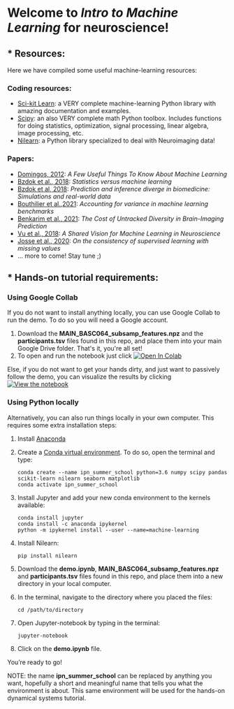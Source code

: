 # Welcome to *Intro to Machine Learning* for neuroscience!


## * Resources:
Here we have compiled some useful machine-learning resources: 

### Coding resources:
* [Sci-kit Learn](https://scikit-learn.org/stable/): a VERY complete machine-learning Python library with amazing documentation and examples. 
* [Scipy](https://docs.scipy.org/doc/scipy/tutorial/index.html): an also VERY complete math Python toolbox. Includes functions for doing statistics, optimization, signal processing, linear algebra, image processing, etc.
* [Nilearn](https://nilearn.github.io/#): a Python library specialized to deal with Neuroimaging data! 

### Papers:
* [Domingos, 2012](https://homes.cs.washington.edu/~pedrod/papers/cacm12.pdf): *A Few Useful Things To Know About Machine Learning*
* [Bzdok et al., 2018](https://www.nature.com/articles/nmeth.4642): *Statistics versus machine learning*
* [Bzdok et al, 2018](https://www.biorxiv.org/content/10.1101/327437v1): *Prediction and inference diverge in biomedicine: Simulations and real-world data*
* [Bouthilier et al.,2021](https://hal.archives-ouvertes.fr/hal-03177159/file/main.pdf): *Accounting for variance in machine learning benchmarks*
* [Benkarim et al., 2021](https://www.biorxiv.org/content/10.1101/2021.06.16.448764v1): *The Cost of Untracked Diversity in Brain-Imaging Prediction*
* [Vu et al., 2018](https://www.ncbi.nlm.nih.gov/pmc/articles/PMC5815449/pdf/zns1601.pdf): *A Shared Vision for Machine Learning in Neuroscience*
* [Josse et al., 2020](https://arxiv.org/abs/1902.06931): *On the consistency of supervised learning with missing values*
*  ... more to come! Stay tune ;) 

## * Hands-on tutorial requirements:
### Using Google Collab
If you do not want to install anything locally, you can use Google Collab to run the demo. To do so you will need a Google account.
1. Download the **MAIN_BASC064_subsamp_features.npz** and the **participants.tsv** files found in this repo, and place them into your main Google Drive folder. That's it, you're all set!
2. To open and run the notebook just click [![Open In Colab](https://colab.research.google.com/assets/colab-badge.svg)](https://colab.research.google.com/github/netneurolab/ipn-summer-school/blob/main/lectures/2021-06-29/13-15/demo.ipynb)

Else, if you do not want to get your hands dirty, and just want to passively follow the demo, you can visualize the results by clicking [![View the notebook](https://img.shields.io/badge/render-nbviewer-orange.svg)](https://nbviewer.jupyter.org/github/netneurolab/ipn-summer-school/blob/main/lectures/2021-06-29/13-15/demo.ipynb?flush_cache=true)

### Using Python locally
Alternatively, you can also run things locally in your own computer. This requires some extra installation steps:

1. Install  [Anaconda](https://www.anaconda.com/products/individual)
2. Create a [Conda virtual environment](https://conda.io/projects/conda/en/latest/user-guide/tasks/manage-environments.html#creating-an-environment-with-commands). To do so, open the terminal and type:
    
    ```
    conda create --name ipn_summer_school python=3.6 numpy scipy pandas scikit-learn nilearn seaborn matplotlib
    conda activate ipn_summer_school
    ```
    
3. Install Jupyter and add your new conda environment to the kernels available:
    
    ```
    conda install jupyter 
    conda install -c anaconda ipykernel
    python -m ipykernel install --user --name=machine-learning
    ```
    
4. Install Nilearn:
    ```
    pip install nilearn
    ```
    
 5. Download the **demo.ipynb**, **MAIN_BASC064_subsamp_features.npz** and **participants.tsv** files found in this repo, and place them into a new directory in your local computer.

 6. In the terminal, navigate to the directory where you placed the files:
 
     ```
     cd /path/to/directory
     ```
 
 7.  Open Jupyter-notebook by typing in the terminal:
     
     ```
     jupyter-notebook
     ```
 8. Click on the **demo.ipynb** file. 
 
You’re ready to go! 

NOTE: the name **ipn_summer_school** can be replaced by anything you want, hopefully a short and meaningful name that tells you what the environment is about.
This same environment will be used for the hands-on dynamical systems tutorial.
